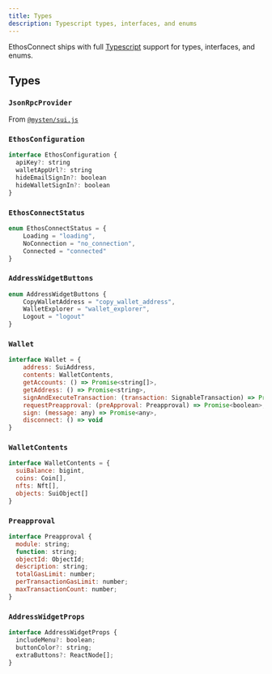 ```yaml
---
title: Types
description: Typescript types, interfaces, and enums
---
```


EthosConnect ships with full [Typescript](https://www.typescriptlang.org/) support for types, interfaces, and enums.

## Types

### `JsonRpcProvider`

From [`@mysten/sui.js`](http://typescript-sdk-docs.s3-website-us-east-1.amazonaws.com/classes/JsonRpcProvider.html)

### `EthosConfiguration`

```js
interface EthosConfiguration {
  apiKey?: string
  walletAppUrl?: string
  hideEmailSignIn?: boolean
  hideWalletSignIn?: boolean
}
```

### `EthosConnectStatus`

```js
enum EthosConnectStatus = {
    Loading = "loading",
    NoConnection = "no_connection",
    Connected = "connected"
}
```

### `AddressWidgetButtons`

```js
enum AddressWidgetButtons {
    CopyWalletAddress = "copy_wallet_address",
    WalletExplorer = "wallet_explorer",
    Logout = "logout"
}
```

### `Wallet`

```js
interface Wallet = {
    address: SuiAddress,
    contents: WalletContents,
    getAccounts: () => Promise<string[]>,
    getAddress: () => Promise<string>,
    signAndExecuteTransaction: (transaction: SignableTransaction) => Promise<SuiTransactionResponse>,
    requestPreapproval: (preApproval: Preapproval) => Promise<boolean>,
    sign: (message: any) => Promise<any>,
    disconnect: () => void
}
```

### `WalletContents`

```js
interface WalletContents = {
  suiBalance: bigint,
  coins: Coin[],
  nfts: Nft[],
  objects: SuiObject[]
}
```

### `Preapproval`

```js
interface Preapproval {
  module: string;
  function: string;
  objectId: ObjectId;
  description: string;
  totalGasLimit: number;
  perTransactionGasLimit: number;
  maxTransactionCount: number;
}
```

### `AddressWidgetProps`

```js
interface AddressWidgetProps {
  includeMenu?: boolean;
  buttonColor?: string;
  extraButtons?: ReactNode[];
}
```
